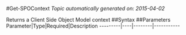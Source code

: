 #Get-SPOContext
*Topic automatically generated on: 2015-04-02*

Returns a Client Side Object Model context
##Syntax
##Parameters
Parameter|Type|Required|Description
---------|----|--------|-----------

